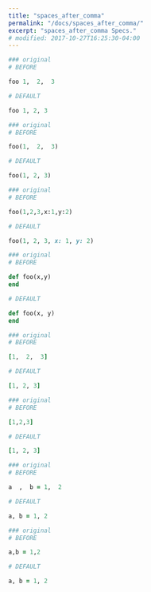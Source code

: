 ```yaml
---
title: "spaces_after_comma"
permalink: "/docs/spaces_after_comma/"
excerpt: "spaces_after_comma Specs."
# modified: 2017-10-27T16:25:30-04:00
---
```

```ruby
### original
# BEFORE

foo 1,  2,  3

```
```ruby
# DEFAULT

foo 1, 2, 3

```
```ruby
### original
# BEFORE

foo(1,  2,  3)

```
```ruby
# DEFAULT

foo(1, 2, 3)

```
```ruby
### original
# BEFORE

foo(1,2,3,x:1,y:2)

```
```ruby
# DEFAULT

foo(1, 2, 3, x: 1, y: 2)

```
```ruby
### original
# BEFORE

def foo(x,y)
end

```
```ruby
# DEFAULT

def foo(x, y)
end

```
```ruby
### original
# BEFORE

[1,  2,  3]

```
```ruby
# DEFAULT

[1, 2, 3]

```
```ruby
### original
# BEFORE

[1,2,3]

```
```ruby
# DEFAULT

[1, 2, 3]

```
```ruby
### original
# BEFORE

a  ,  b = 1,  2

```
```ruby
# DEFAULT

a, b = 1, 2

```
```ruby
### original
# BEFORE

a,b = 1,2

```
```ruby
# DEFAULT

a, b = 1, 2

```
